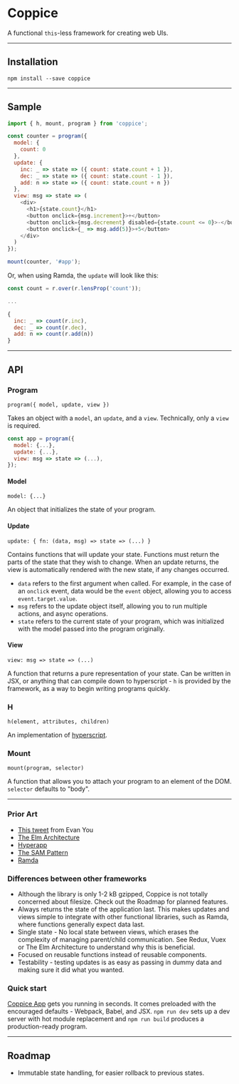 # Coppice

A functional `this`-less framework for creating web UIs.

---

## Installation

`npm install --save coppice`

---

## Sample

```js
import { h, mount, program } from 'coppice';

const counter = program({
  model: {
    count: 0
  },
  update: {
    inc: _ => state => ({ count: state.count + 1 }),
    dec: _ => state => ({ count: state.count - 1 }),
    add: n => state => ({ count: state.count + n })
  },
  view: msg => state => (
    <div>
      <h1>{state.count}</h1>
      <button onclick={msg.increment}>+</button>
      <button onclick={msg.decrement} disabled={state.count <= 0}>-</button>
      <button onclick={_ => msg.add(5)}>+5</button>
    </div>
  )
});

mount(counter, '#app');
```

Or, when using Ramda, the `update` will look like this:

```js
const count = r.over(r.lensProp('count'));

...

{
  inc: _ => count(r.inc),
  dec: _ => count(r.dec),
  add: n => count(r.add(n))
}
```

---

## API

### Program

`program({ model, update, view })`

Takes an object with a `model`, an `update`, and a `view`. Technically, only a `view` is required.

```js
const app = program({
  model: {...},
  update: {...},
  view: msg => state => (...),
});
```

#### Model

`model: {...}`

An object that initializes the state of your program.

#### Update

`update: { fn: (data, msg) => state => (...) }`

Contains functions that will update your state. Functions must return the parts of the state that they wish to change. When an update returns, the view is automatically rendered with the new state, if any changes occurred.

- `data` refers to the first argument when called. For example, in the case of an `onclick` event, data would be the `event` object, allowing you to access `event.target.value`.
- `msg` refers to the update object itself, allowing you to run multiple actions, and async operations.
- `state` refers to the current state of your program, which was initialized with the model passed into the program originally.

#### View

`view: msg => state => (...)`

A function that returns a pure representation of your state. Can be written in JSX, or anything that can compile down to hyperscript - `h` is provided by the framework, as a way to begin writing programs quickly.

### H

`h(element, attributes, children)`

An implementation of [hyperscript](https://github.com/hyperhype/hyperscript).

### Mount

`mount(program, selector)`

A function that allows you to attach your program to an element of the DOM. `selector` defaults to "body".

---

### Prior Art

- [This tweet](https://twitter.com/youyuxi/status/849993029012168705) from Evan You
- [The Elm Architecture](https://guide.elm-lang.org/architecture/)
- [Hyperapp](https://github.com/hyperapp/hyperapp)
- [The SAM Pattern](http://sam.js.org/)
- [Ramda](http://ramdajs.com/)

### Differences between other frameworks

- Although the library is only 1-2 kB gzipped, Coppice is not totally concerned about filesize. Check out the Roadmap for planned features.
- Always returns the state of the application last. This makes updates and views simple to integrate with other functional libraries, such as Ramda, where functions generally expect data last.
- Single state - No local state between views, which erases the complexity of managing parent/child communication. See Redux, Vuex or The Elm Architecture to understand why this is beneficial.
- Focused on reusable functions instead of reusable components.
- Testability - testing updates is as easy as passing in dummy data and making sure it did what you wanted.

### Quick start

[Coppice App](https://github.com/brandonchartier/coppice-app) gets you running in seconds. It comes preloaded with the encouraged defaults - Webpack, Babel, and JSX. `npm run dev` sets up a dev server with hot module replacement and `npm run build` produces a production-ready program.

---

## Roadmap

- Immutable state handling, for easier rollback to previous states.
